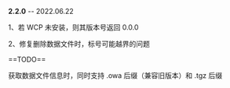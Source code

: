 **2.2.0** -- 2022.06.22

1、若 WCP 未安装，则其版本号返回 0.0.0

2、修复删除数据文件时，标号可能越界的问题

==TODO==

获取数据文件信息时，同时支持 .owa 后缀（兼容旧版本）和 .tgz 后缀

